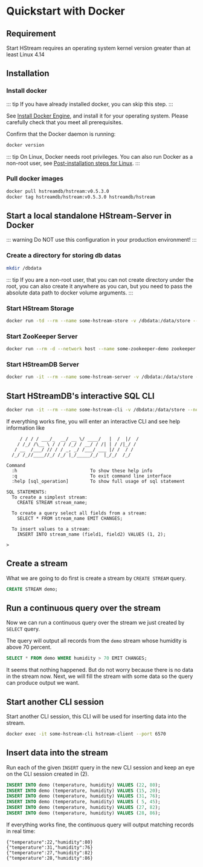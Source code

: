 # Quickstart with Docker

## Requirement

Start HStream requires an operating system kernel version greater than at least Linux 4.14

## Installation

### Install docker

::: tip
If you have already installed docker, you can skip this step.
:::

See [Install Docker Engine](https://docs.docker.com/engine/install/), and
install it for your operating system. Please carefully check that you meet all
prerequisites.

Confirm that the Docker daemon is running:

```sh
docker version
```

::: tip
On Linux, Docker needs root privileges. You can also run Docker as a
non-root user, see [Post-installation steps for Linux][non-root-docker].
:::

### Pull docker images

```sh
docker pull hstreamdb/hstream:v0.5.3.0
docker tag hstreamdb/hstream:v0.5.3.0 hstreamdb/hstream
```

## Start a local standalone HStream-Server in Docker

::: warning
Do NOT use this configuration in your production environment!
:::

### Create a directory for storing db datas

```sh
mkdir /dbdata
```

::: tip
If you are a non-root user, that you can not create directory under the
root, you can also create it anywhere as you can, but you need to pass the
absolute data path to docker volume arguments.
:::

### Start HStream Storage

```sh
docker run -td --rm --name some-hstream-store -v /dbdata:/data/store --network host hstreamdb/hstream ld-dev-cluster --root /data/store --use-tcp
```

### Start ZooKeeper Server

```sh
docker run --rm -d --network host --name some-zookeeper-demo zookeeper
```

### Start HStreamDB Server

```sh
docker run -it --rm --name some-hstream-server -v /dbdata:/data/store --network host hstreamdb/hstream hstream-server --port 6570 --store-config /data/store/logdevice.conf --zkuri 127.0.0.1:2181
```

## Start HStreamDB's interactive SQL CLI

```sh
docker run -it --rm --name some-hstream-cli -v /dbdata:/data/store --network host hstreamdb/hstream hstream-client --port 6570
```

If everything works fine, you will enter an interactive CLI and see help
information like

```
     / / / / ___/_  __/ __ \/ ____/   |  /  |/  /
    / /_/ /\__ \ / / / /_/ / __/ / /| | / /|_/ /
   / __  /___/ // / / _, _/ /___/ ___ |/ /  / /
  /_/ /_//____//_/ /_/ |_/_____/_/  |_/_/  /_/

Command
  :h                           To show these help info
  :q                           To exit command line interface
  :help [sql_operation]        To show full usage of sql statement

SQL STATEMENTS:
  To create a simplest stream:
    CREATE STREAM stream_name;

  To create a query select all fields from a stream:
    SELECT * FROM stream_name EMIT CHANGES;

  To insert values to a stream:
    INSERT INTO stream_name (field1, field2) VALUES (1, 2);

>
```

## Create a stream

What we are going to do first is create a stream by `CREATE STREAM` query.

```sql
CREATE STREAM demo;
```

## Run a continuous query over the stream

Now we can run a continuous query over the stream we just created by `SELECT`
query.

The query will output all records from the `demo` stream whose humidity is above
70 percent.

```sql
SELECT * FROM demo WHERE humidity > 70 EMIT CHANGES;
```

It seems that nothing happened. But do not worry because there is no data in the
stream now. Next, we will fill the stream with some data so the query can
produce output we want.

## Start another CLI session

Start another CLI session, this CLI will be used for inserting data into the
stream.

```sh
docker exec -it some-hstream-cli hstream-client --port 6570
```

## Insert data into the stream

Run each of the given `INSERT` query in the new CLI session and keep an eye on
the CLI session created in (2).

```sql
INSERT INTO demo (temperature, humidity) VALUES (22, 80);
INSERT INTO demo (temperature, humidity) VALUES (15, 20);
INSERT INTO demo (temperature, humidity) VALUES (31, 76);
INSERT INTO demo (temperature, humidity) VALUES ( 5, 45);
INSERT INTO demo (temperature, humidity) VALUES (27, 82);
INSERT INTO demo (temperature, humidity) VALUES (28, 86);
```

If everything works fine, the continuous query will output matching records in
real time:

```
{"temperature":22,"humidity":80}
{"temperature":31,"humidity":76}
{"temperature":27,"humidity":82}
{"temperature":28,"humidity":86}
```

[non-root-docker]: https://docs.docker.com/engine/install/linux-postinstall/#manage-docker-as-a-non-root-user
